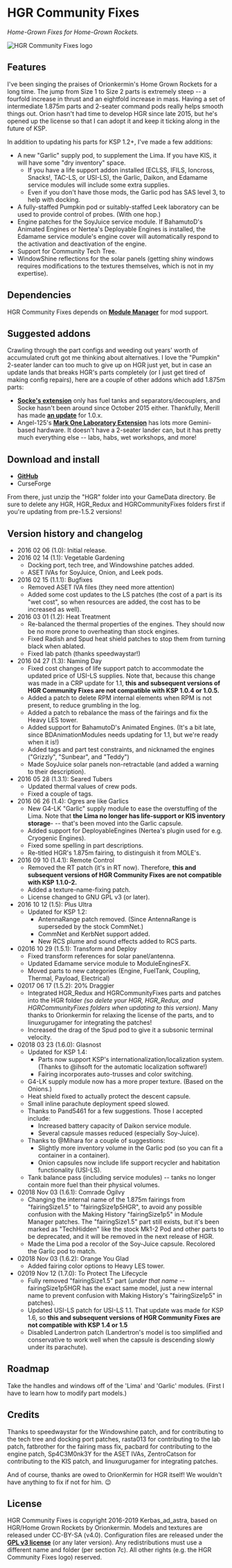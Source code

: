 # HGR Community Fixes

*Home-Grown Fixes for Home-Grown Rockets.*

![HGR Community Fixes logo](https://github.com/Kerbas-ad-astra/HGR-Community-Fixes/raw/master/HGR%20Community%20Fixes%20logo.png)

## Features

I've been singing the praises of Orionkermin's Home Grown Rockets for a long time.  The jump from Size 1 to Size 2 parts is extremely steep -- a fourfold increase in thrust and an eightfold increase in mass.  Having a set of intermediate 1.875m parts and 2-seater command pods really helps smooth things out.  Orion hasn't had time to develop HGR since late 2015, but he's opened up the license so that I can adopt it and keep it ticking along in the future of KSP.

In addition to updating his parts for KSP 1.2+, I've made a few additions:

- A new "Garlic" supply pod, to supplement the Lima.  If you have KIS, it will have some "dry inventory" space.
	- If you have a life support addon installed (ECLSS, IFILS, Ioncross, Snacks!, TAC-LS, or USI-LS), the Garlic, Daikon, and Edamame service modules will include some extra supplies.
	- Even if you don't have those mods, the Garlic pod has SAS level 3, to help with docking.
- A fully-staffed Pumpkin pod or suitably-staffed Leek laboratory can be used to provide control of probes.  (With one hop.)
- Engine patches for the SoyJuice service module.  If BahamutoD's Animated Engines or Nertea's Deployable Engines is installed, the Edamame service module's engine cover will automatically respond to the activation and deactivation of the engine.
- Support for Community Tech Tree.
- WindowShine reflections for the solar panels (getting shiny windows requires modifications to the textures themselves, which is not in my expertise).

## Dependencies

HGR Community Fixes depends on [**Module Manager**](http://forum.kerbalspaceprogram.com/index.php?/topic/50533-105-module-manager-2618-january-17th-with-even-more-sha-and-less-bug/) for mod support.

## Suggested addons

Crawling through the part configs and weeding out years' worth of accumulated cruft got me thinking about alternatives.  I love the "Pumpkin" 2-seater lander can too much to give up on HGR just yet, but in case an update lands that breaks HGR's parts completely (or I just get tired of making config repairs), here are a couple of other addons which add 1.875m parts:

- [**Socke's extension**](http://forum.kerbalspaceprogram.com/index.php?/topic/88780-wip-sockes-parts-1875m-extension/) only has fuel tanks and separators/decouplers, and Socke hasn't been around since October 2015 either.  Thankfully, Merill has made [**an update**](http://forum.kerbalspaceprogram.com/index.php?/topic/88780-wip-sockes-parts-1875m-extension/&do=findComment&comment=1929389) for 1.0.x.
- Angel-125's [**Mark One Laboratory Extension**](http://forum.kerbalspaceprogram.com/index.php?/topic/94352-alpha-105-mark-one-laboratory-extensions-mole-v03/) has lots more Gemini-based hardware.  It doesn't have a 2-seater lander can, but it has pretty much everything else -- labs, habs, wet workshops, and more!

## Download and install

- [**GitHub**](https://github.com/Kerbas-ad-astra/HGR-Community-Fixes/releases)
- CurseForge

From there, just unzip the "HGR" folder into your GameData directory.  Be sure to delete any HGR, HGR_Redux and HGRCommunityFixes folders first if you're updating from pre-1.5.2 versions!

## Version history and changelog

- 2016 02 06 (1.0): Initial release.
- 2016 02 14 (1.1): Vegetable Gardening
	- Docking port, tech tree, and Windowshine patches added.
	- ASET IVAs for SoyJuice, Onion, and Leek pods.
- 2016 02 15 (1.1.1): Bugfixes
	- Removed ASET IVA files (they need more attention)
	- Added some cost updates to the LS patches (the cost of a part is its "wet cost", so when resources are added, the cost has to be increased as well).
- 2016 03 01 (1.2): Heat Treatment
	- Re-balanced the thermal properties of the engines.  They should now be no more prone to overheating than stock engines.
	- Fixed Radish and Spud heat shield patches to stop them from turning black when ablated.
	- Fixed lab patch (thanks speedwaystar!)
- 2016 04 27 (1.3): Naming Day
	- Fixed cost changes of life support patch to accommodate the updated price of USI-LS supplies.  Note that, because this change was made in a CRP update for 1.1, **this and subsequent versions of HGR Community Fixes are not compatible with KSP 1.0.4 or 1.0.5.**
	- Added a patch to delete RPM internal elements when RPM is not present, to reduce grumbling in the log.
	- Added a patch to rebalance the mass of the fairings and fix the Heavy LES tower.
	- Added support for BahamutoD's Animated Engines.  (It's a bit late, since BDAnimationModules needs updating for 1.1, but we're ready when it is!)
	- Added tags and part test constraints, and nicknamed the engines ("Grizzly", "Sunbear", and "Teddy")
	- Made SoyJuice solar panels non-retractable (and added a warning to their description).
- 2016 05 28 (1.3.1): Seared Tubers
	- Updated thermal values of crew pods.
	- Fixed a couple of tags.
- 2016 06 26 (1.4): Ogres are like Garlics
	- New G4-LK "Garlic" supply module to ease the overstuffing of the Lima.  Note that **the Lima no longer has life-support or KIS inventory storage**- -- that's been moved into the Garlic capsule.
	- Added support for DeployableEngines (Nertea's plugin used for e.g. Cryogenic Engines).
	- Fixed some spelling in part descriptions.
	- Re-titled HGR's 1.875m fairing, to distinguish it from MOLE's.
- 2016 09 10 (1.4.1): Remote Control
	- Removed the RT patch (it's in RT now).  Therefore, **this and subsequent versions of HGR Community Fixes are not compatible with KSP 1.1.0-2.**
	- Added a texture-name-fixing patch.
	- License changed to GNU GPL v3 (or later).
- 2016 10 12 (1.5): Plus Ultra
	- Updated for KSP 1.2:
		- AntennaRange patch removed.  (Since AntennaRange is superseded by the stock CommNet.)
		- CommNet and KerbNet support added.
		- New RCS plume and sound effects added to RCS parts.
- 02016 10 29 (1.5.1): Transform and Deploy
	- Fixed transform references for solar panel/antenna.
	- Updated Edamame service module to ModuleEnginesFX.
	- Moved parts to new categories (Engine, FuelTank, Coupling, Thermal, Payload, Electrical)
- 02017 06 17 (1.5.2): 20% Draggier
	- Integrated HGR_Redux and HGRCommunityFixes parts and patches into the HGR folder *(so delete your HGR, HGR_Redux, and HGRCommunityFixes folders when updating to this version)*.  Many thanks to Orionkermin for relaxing the license of the parts, and to linuxgurugamer for integrating the patches!
	- Increased the drag of the Spud pod to give it a subsonic terminal velocity.
- 02018 03 23 (1.6.0): Glasnost
	- Updated for KSP 1.4:
		- Parts now support KSP's internationalization/localization system.  (Thanks to @ihsoft for the automatic localization software!)
		- Fairing incorporates auto-trusses and color switching.
	- G4-LK supply module now has a more proper texture.  (Based on the Onions.)
	- Heat shield fixed to actually protect the descent capsule.
	- Small inline parachute deployment speed slowed.
	- Thanks to Pand5461 for a few suggestions.  Those I accepted include:
		- Increased battery capacity of Daikon service module.
		- Several capsule masses reduced (especially Soy-Juice).
	- Thanks to @Mihara for a couple of suggestions:
		- Slightly more inventory volume in the Garlic pod (so you can fit a container in a container).
		- Onion capsules now include life support recycler and habitation functionality (USI-LS).
	- Tank balance pass (including service modules) -- tanks no longer contain more fuel than their physical volumes.
- 02018 Nov 03 (1.6.1): Comrade Ogilvy
	- Changing the internal name of the 1.875m fairings from "fairingSize1.5" to "fairingSize1p5HGR", to avoid any possible confusion with the Making History "fairingSize1p5" in Module Manager patches.  The "fairingSize1.5" part still exists, but it's been marked as "TechHidden" like the stock Mk1-2 Pod and other parts to be deprecated, and it will be removed in the next release of HGR.
	- Made the Lima pod a recolor of the Soy-Juice capsule.  Recolored the Garlic pod to match.
- 02018 Nov 03 (1.6.2): Orange You Glad
	- Added fairing color options to Heavy LES tower.
- 02019 Nov 12 (1.7.0): To Protect The Lifecycle
	- Fully removed "fairingSize1.5" part (*under that name* -- fairingSize1p5HGR has the exact same model, just a new internal name to prevent confusion with Making History's "fairingSize1p5" in patches).
	- Updated USI-LS patch for USI-LS 1.1.  That update was made for KSP 1.6, so **this and subsequent versions of HGR Community Fixes are not compatible with KSP 1.4 or 1.5**
	- Disabled Landertron patch (Landertron's model is too simplified and conservative to work well when the capsule is descending slowly under its parachute).
	
## Roadmap

Take the handles and windows off of the 'Lima' and 'Garlic' modules.  (First I have to learn how to modify part models.)

## Credits

Thanks to speedwaystar for the Windowshine patch, and for contributing to the tech tree and docking port patches, rasta013 for contributing to the lab patch, fatbrother for the fairing mass fix, pacbard for contributing to the engine patch, Sp4C3M0nk3Y for the ASET IVAs, ZentroCatson for contributing to the KIS patch, and linuxgurugamer for integrating patches.

And of course, thanks are owed to OrionKermin for HGR itself!  We wouldn't have anything to fix if not for him.  :wink:

## License

HGR Community Fixes is copyright 2016-2019 Kerbas_ad_astra, based on HGR/Home Grown Rockets by Orionkermin.  Models and textures are released under CC-BY-SA (v4.0).  Configuration files are released under the [**GPL v3 license**](https://www.gnu.org/licenses/gpl-3.0) (or any later version).  Any redistributions must use a different name and folder (per section 7c).  All other rights (e.g. the HGR Community Fixes logo) reserved.